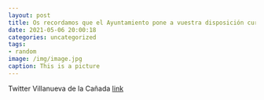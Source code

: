 ```yaml
---
layout: post
title: Os recordamos que el Ayuntamiento pone a vuestra disposición cursos online a través del Plan de Formación. La plataforma está ab...
date: 2021-05-06 20:00:18
categories: uncategorized
tags:
- random
image: /img/image.jpg
caption: This is a picture
---
```

Twitter Villanueva de la Cañada [link](https://twitter.com/AytoVDLCanada/status/1390229031082151939)
